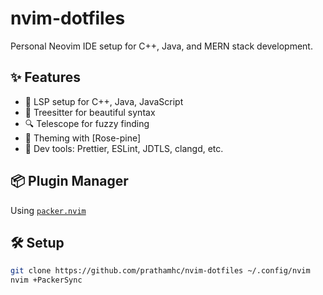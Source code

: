 # nvim-dotfiles


Personal Neovim IDE setup for C++, Java, and MERN stack development.

## ✨ Features

- 🧠 LSP setup for C++, Java, JavaScript
- 🌲 Treesitter for beautiful syntax
- 🔍 Telescope for fuzzy finding
- 🎨 Theming with [Rose-pine]
- 🧰 Dev tools: Prettier, ESLint, JDTLS, clangd, etc.

## 📦 Plugin Manager

Using [`packer.nvim`](https://github.com/wbthomason/packer.nvim)

## 🛠️ Setup

```bash
git clone https://github.com/prathamhc/nvim-dotfiles ~/.config/nvim
nvim +PackerSync

